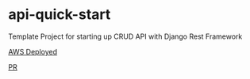 # api-quick-start

Template Project for starting up CRUD API with Django Rest Framework

[AWS Deployed](http://3.95.225.231:8000/api/v1/cookies/)

[PR](https://github.com/idcargill/cookie-stand-api/pull/2)
